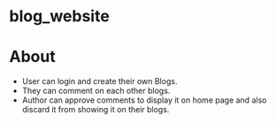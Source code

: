 # blog_website

# About
* User can login and create their own Blogs.
* They can comment on each other blogs.
* Author can approve comments to display it on home page and also discard it from showing it on their blogs.
